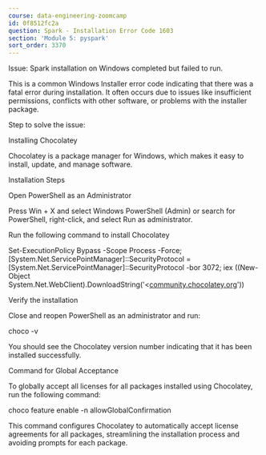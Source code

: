 ```yaml
---
course: data-engineering-zoomcamp
id: 0f8512fc2a
question: Spark - Installation Error Code 1603
section: 'Module 5: pyspark'
sort_order: 3370
---
```


Issue: Spark installation on Windows completed but failed to run.

This is a common Windows Installer error code indicating that there was a fatal error during installation. It often occurs due to issues like insufficient permissions, conflicts with other software, or problems with the installer package.

Step to solve the issue:

Installing Chocolatey

Chocolatey is a package manager for Windows, which makes it easy to install, update, and manage software.

Installation Steps

Open PowerShell as an Administrator

Press Win + X and select Windows PowerShell (Admin) or search for PowerShell, right-click, and select Run as administrator.

Run the following command to install Chocolatey

 Set-ExecutionPolicy Bypass -Scope Process -Force; [System.Net.ServicePointManager]::SecurityProtocol = [System.Net.ServicePointManager]::SecurityProtocol -bor 3072; iex ((New-Object System.Net.WebClient).DownloadString('<[community.chocolatey.org](https://community.chocolatey.org/install.ps1>)'))

Verify the installation

Close and reopen PowerShell as an administrator and run:

 choco -v

You should see the Chocolatey version number indicating that it has been installed successfully.

Command for Global Acceptance

To globally accept all licenses for all packages installed using Chocolatey, run the following command:

choco feature enable -n allowGlobalConfirmation

This command configures Chocolatey to automatically accept license agreements for all packages, streamlining the installation process and avoiding prompts for each package.

